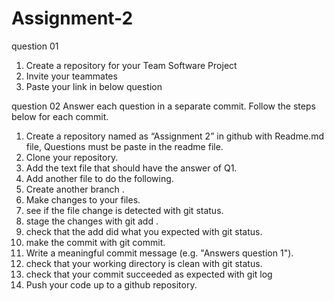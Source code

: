 # Assignment-2

question 01
1. Create a repository for your Team Software Project
2. Invite your teammates
3. Paste your link in below question

question 02
Answer each question in a separate commit. Follow the steps below for each commit.
1. Create a repository named as “Assignment 2” in github with Readme.md file,
Questions must be paste in the readme file.
2. Clone your repository.
3. Add the text file that should have the answer of Q1.
4. Add another file to do the following.
5. Create another branch .
6. Make changes to your files.
7. see if the file change is detected with git status.
8. stage the changes with git add .
9. check that the add did what you expected with git status.
10. make the commit with git commit.
11. Write a meaningful commit message (e.g. "Answers question 1").
12. check that your working directory is clean with git status.
13. check that your commit succeeded as expected with git log
14. Push your code up to a github repository.
